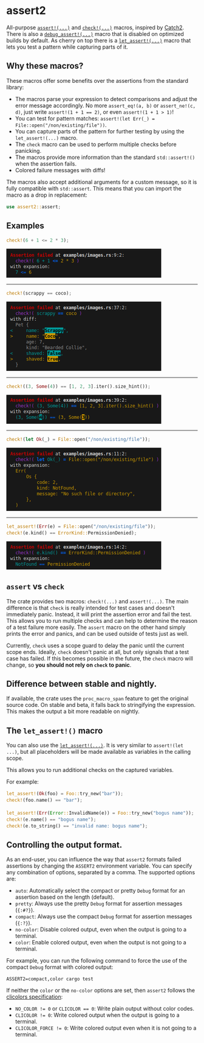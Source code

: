# assert2

All-purpose [`assert!(...)`](macro.assert.html) and [`check!(...)`](macro.check.html) macros, inspired by [Catch2](https://github.com/catchorg/Catch2).
There is also a [`debug_assert!(...)`](macro.debug_assert.html) macro that is disabled on optimized builds by default.
As cherry on top there is a [`let_assert!(...)`](macro.let_assert.html) macro that lets you test a pattern while capturing parts of it.

## Why these macros?

These macros offer some benefits over the assertions from the standard library:
  * The macros parse your expression to detect comparisons and adjust the error message accordingly.
    No more `assert_eq!(a, b)` or `assert_ne!(c, d)`, just write `assert!(1 + 1 == 2)`, or even `assert!(1 + 1 > 1)`!
  * You can test for pattern matches: `assert!(let Err(_) = File::open("/non/existing/file"))`.
  * You can capture parts of the pattern for further testing by using the `let_assert!(...)` macro.
  * The `check` macro can be used to perform multiple checks before panicking.
  * The macros provide more information than the standard `std::assert!()` when the assertion fails.
  * Colored failure messages with diffs!

The macros also accept additional arguments for a custom message, so it is fully compatible with `std::assert`.
This means that you can import the macro as a drop in replacement:
```rust
use assert2::assert;
```

## Examples

```rust
check!(6 + 1 <= 2 * 3);
```

![Output](https://raw.githubusercontent.com/de-vri-es/assert2-rs/ba98984a32d6381e6710e34eb1fb83e65e851236/binary-operator.png)

----------

```rust
check!(scrappy == coco);
```

![Output](https://raw.githubusercontent.com/de-vri-es/assert2-rs/54ee3141e9b23a0d9038697d34f29f25ef7fe810/multiline-diff.png)

----------

```rust
check!((3, Some(4)) == [1, 2, 3].iter().size_hint());
```

![Output](https://raw.githubusercontent.com/de-vri-es/assert2-rs/54ee3141e9b23a0d9038697d34f29f25ef7fe810/single-line-diff.png)

----------

```rust
check!(let Ok(_) = File::open("/non/existing/file"));
```

![Output](https://raw.githubusercontent.com/de-vri-es/assert2-rs/54ee3141e9b23a0d9038697d34f29f25ef7fe810/pattern-match.png)

----------

```rust
let_assert!(Err(e) = File::open("/non/existing/file"));
check!(e.kind() == ErrorKind::PermissionDenied);
```

![Output](https://github.com/de-vri-es/assert2-rs/blob/54ee3141e9b23a0d9038697d34f29f25ef7fe810/let-assert.png?raw=true)

## `assert` vs `check`
The crate provides two macros: `check!(...)` and `assert!(...)`.
The main difference is that `check` is really intended for test cases and doesn't immediately panic.
Instead, it will print the assertion error and fail the test.
This allows you to run multiple checks and can help to determine the reason of a test failure more easily.
The `assert` macro on the other hand simply prints the error and panics,
and can be used outside of tests just as well.

Currently, `check` uses a scope guard to delay the panic until the current scope ends.
Ideally, `check` doesn't panic at all, but only signals that a test case has failed.
If this becomes possible in the future, the `check` macro will change, so **you should not rely on `check` to panic**.

## Difference between stable and nightly.
If available, the crate uses the `proc_macro_span` feature to get the original source code.
On stable and beta, it falls back to stringifying the expression.
This makes the output a bit more readable on nightly.

## The `let_assert!()` macro
You can also use the [`let_assert!(...)`](macro.let_assert.html).
It is very similar to `assert!(let ...)`,
but all placeholders will be made available as variables in the calling scope.

This allows you to run additional checks on the captured variables.

For example:

```rust
let_assert!(Ok(foo) = Foo::try_new("bar"));
check!(foo.name() == "bar");

let_assert!(Err(Error::InvalidName(e)) = Foo::try_new("bogus name"));
check!(e.name() == "bogus name");
check!(e.to_string() == "invalid name: bogus name");
```

## Controlling the output format.

As an end-user, you can influence the way that `assert2` formats failed assertions by changing the `ASSERT2` environment variable.
You can specify any combination of options, separated by a comma.
The supported options are:
* `auto`: Automatically select the compact or pretty `Debug` format for an assertion based on the length (default).
* `pretty`: Always use the pretty `Debug` format for assertion messages (`{:#?}`).
* `compact`: Always use the compact `Debug` format for assertion messages (`{:?}`).
* `no-color`: Disable colored output, even when the output is going to a terminal.
* `color`: Enable colored output, even when the output is not going to a terminal.

For example, you can run the following command to force the use of the compact `Debug` format with colored output:
```shell
ASSERT2=compact,color cargo test
```

If neither the `color` or the `no-color` options are set,
then `assert2` follows the [clicolors specification](https://bixense.com/clicolors/):

 * `NO_COLOR != 0` or `CLICOLOR == 0`: Write plain output without color codes.
 * `CLICOLOR != 0`: Write colored output when the output is going to a terminal.
 * `CLICOLOR_FORCE != 0`:  Write colored output even when it is not going to a terminal.
